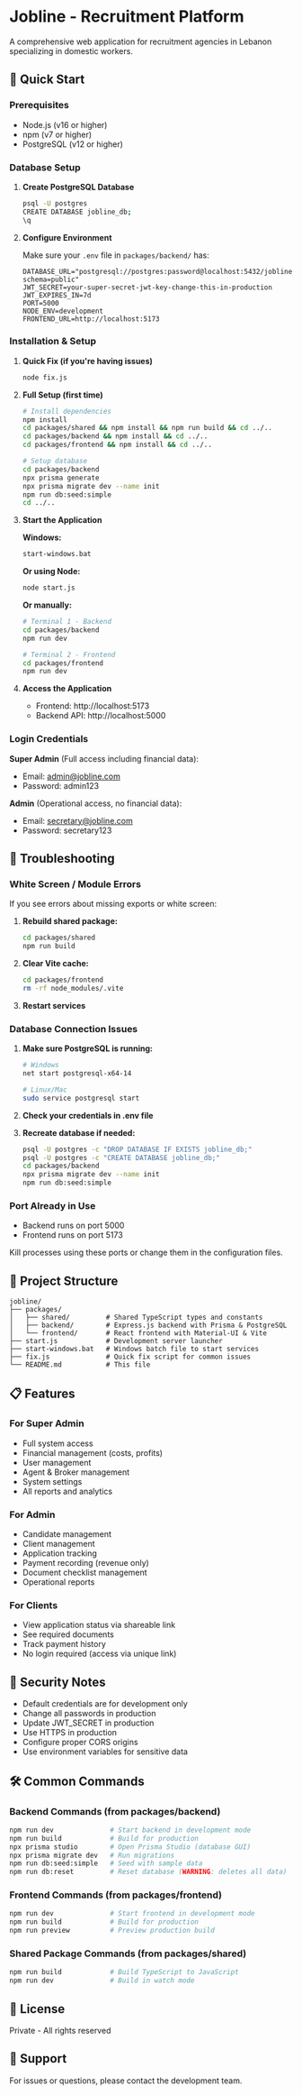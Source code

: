 # Jobline - Recruitment Platform

A comprehensive web application for recruitment agencies in Lebanon specializing in domestic workers.

## 🚀 Quick Start

### Prerequisites
- Node.js (v16 or higher)
- npm (v7 or higher)
- PostgreSQL (v12 or higher)

### Database Setup

1. **Create PostgreSQL Database**
   ```bash
   psql -U postgres
   CREATE DATABASE jobline_db;
   \q
   ```

2. **Configure Environment**
   
   Make sure your `.env` file in `packages/backend/` has:
   ```env
   DATABASE_URL="postgresql://postgres:password@localhost:5432/jobline_db?schema=public"
   JWT_SECRET=your-super-secret-jwt-key-change-this-in-production
   JWT_EXPIRES_IN=7d
   PORT=5000
   NODE_ENV=development
   FRONTEND_URL=http://localhost:5173
   ```

### Installation & Setup

1. **Quick Fix (if you're having issues)**
   ```bash
   node fix.js
   ```

2. **Full Setup (first time)**
   ```bash
   # Install dependencies
   npm install
   cd packages/shared && npm install && npm run build && cd ../..
   cd packages/backend && npm install && cd ../..
   cd packages/frontend && npm install && cd ../..
   
   # Setup database
   cd packages/backend
   npx prisma generate
   npx prisma migrate dev --name init
   npm run db:seed:simple
   cd ../..
   ```

3. **Start the Application**

   **Windows:**
   ```bash
   start-windows.bat
   ```
   
   **Or using Node:**
   ```bash
   node start.js
   ```

   **Or manually:**
   ```bash
   # Terminal 1 - Backend
   cd packages/backend
   npm run dev
   
   # Terminal 2 - Frontend
   cd packages/frontend
   npm run dev
   ```

4. **Access the Application**
   - Frontend: http://localhost:5173
   - Backend API: http://localhost:5000

### Login Credentials

**Super Admin** (Full access including financial data):
- Email: admin@jobline.com
- Password: admin123

**Admin** (Operational access, no financial data):
- Email: secretary@jobline.com
- Password: secretary123

## 🔨 Troubleshooting

### White Screen / Module Errors

If you see errors about missing exports or white screen:

1. **Rebuild shared package:**
   ```bash
   cd packages/shared
   npm run build
   ```

2. **Clear Vite cache:**
   ```bash
   cd packages/frontend
   rm -rf node_modules/.vite
   ```

3. **Restart services**

### Database Connection Issues

1. **Make sure PostgreSQL is running:**
   ```bash
   # Windows
   net start postgresql-x64-14
   
   # Linux/Mac
   sudo service postgresql start
   ```

2. **Check your credentials in .env file**

3. **Recreate database if needed:**
   ```bash
   psql -U postgres -c "DROP DATABASE IF EXISTS jobline_db;"
   psql -U postgres -c "CREATE DATABASE jobline_db;"
   cd packages/backend
   npx prisma migrate dev --name init
   npm run db:seed:simple
   ```

### Port Already in Use

- Backend runs on port 5000
- Frontend runs on port 5173

Kill processes using these ports or change them in the configuration files.

## 📁 Project Structure

```
jobline/
├── packages/
│   ├── shared/         # Shared TypeScript types and constants
│   ├── backend/        # Express.js backend with Prisma & PostgreSQL
│   └── frontend/       # React frontend with Material-UI & Vite
├── start.js            # Development server launcher
├── start-windows.bat   # Windows batch file to start services
├── fix.js              # Quick fix script for common issues
└── README.md           # This file
```

## 📋 Features

### For Super Admin
- Full system access
- Financial management (costs, profits)
- User management
- Agent & Broker management
- System settings
- All reports and analytics

### For Admin
- Candidate management
- Client management
- Application tracking
- Payment recording (revenue only)
- Document checklist management
- Operational reports

### For Clients
- View application status via shareable link
- See required documents
- Track payment history
- No login required (access via unique link)

## 🔐 Security Notes

- Default credentials are for development only
- Change all passwords in production
- Update JWT_SECRET in production
- Use HTTPS in production
- Configure proper CORS origins
- Use environment variables for sensitive data

## 🛠️ Common Commands

### Backend Commands (from packages/backend)
```bash
npm run dev              # Start backend in development mode
npm run build            # Build for production
npx prisma studio        # Open Prisma Studio (database GUI)
npx prisma migrate dev   # Run migrations
npm run db:seed:simple   # Seed with sample data
npm run db:reset         # Reset database (WARNING: deletes all data)
```

### Frontend Commands (from packages/frontend)
```bash
npm run dev              # Start frontend in development mode
npm run build            # Build for production
npm run preview          # Preview production build
```

### Shared Package Commands (from packages/shared)
```bash
npm run build            # Build TypeScript to JavaScript
npm run dev              # Build in watch mode
```

## 📄 License

Private - All rights reserved

## 👥 Support

For issues or questions, please contact the development team.
